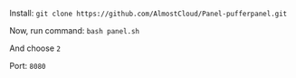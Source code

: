 Install:
```git clone https://github.com/AlmostCloud/Panel-pufferpanel.git```

Now, run command:
```bash panel.sh```

And choose ```2```

Port: ```8080```

